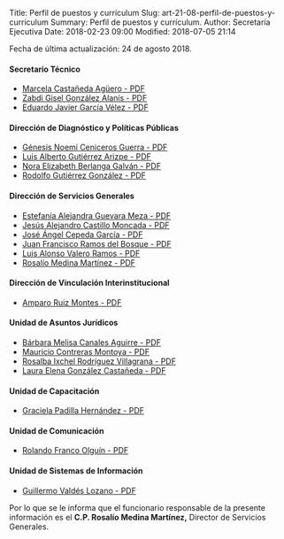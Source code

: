 Title: Perfil de puestos y currículum
Slug: art-21-08-perfil-de-puestos-y-curriculum
Summary: Perfil de puestos y currículum.
Author: Secretaría Ejecutiva
Date: 2018-02-23 09:00
Modified: 2018-07-05 21:14


Fecha de última actualización: 24 de agosto 2018.

#### Secretario Técnico

* [Marcela Castañeda Agüero - PDF](cv-mca.pdf)
* [Zabdi Gisel González Alanís - PDF](cv-zgga.pdf)
* [Eduardo Javier García Vélez - PDF](cv-ejgv.pdf)

#### Dirección de Diagnóstico y Políticas Públicas

* [Génesis Noemí Ceniceros Guerra - PDF](cv-gncg.pdf)
* [Luis Alberto Gutiérrez Arizpe - PDF](cv-laga.pdf)
* [Nora Elizabeth Berlanga Galván - PDF](cv-nebg.pdf)
* [Rodolfo Gutiérrez González - PDF](cv-rgg.pdf)

#### Dirección de Servicios Generales

* [Estefanía Alejandra Guevara Meza - PDF](cv-eagm.pdf)
* [Jesús Alejandro Castillo Moncada - PDF](cv-jacm.pdf)
* [José Ángel Cepeda García - PDF](cv-jacg.pdf)
* [Juan Francisco Ramos del Bosque - PDF](cv-jfrb.pdf)
* [Luis Alonso Valero Ramos - PDF](cv-lavr.pdf)
* [Rosalío Medina Martínez - PDF](cv-rmm.pdf)

#### Dirección de Vinculación Interinstitucional

* [Amparo Ruiz Montes - PDF](cv-arm.pdf)

#### Unidad de Asuntos Jurídicos

* [Bárbara Melisa Canales Aguirre - PDF](cv-bmca.pdf)
* [Mauricio Contreras Montoya - PDF](cv-mcm.pdf)
* [Rosalba Ixchel Rodríguez Villagrana - PDF](cv-rirv.pdf)
* [Laura Elena González Castañeda - PDF](cv-legc.pdf)

#### Unidad de Capacitación

* [Graciela Padilla Hernández - PDF](cv-gph.pdf)

#### Unidad de Comunicación

* [Rolando Franco Olguín - PDF](cv-rfo.pdf)

#### Unidad de Sistemas de Información

* [Guillermo Valdés Lozano - PDF](cv-gvl.pdf)

Por lo que se le informa que el funcionario responsable de la presente
información es el **C.P. Rosalío Medina Martínez,** Director de
Servicios Generales.
